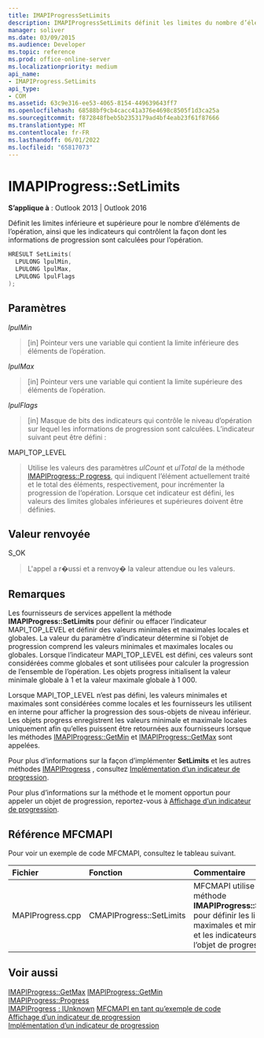 ```yaml
---
title: IMAPIProgressSetLimits
description: IMAPIProgressSetLimits définit les limites du nombre d’éléments de l’opération et les indicateurs qui contrôlent la façon dont les informations de progression sont calculées.
manager: soliver
ms.date: 03/09/2015
ms.audience: Developer
ms.topic: reference
ms.prod: office-online-server
ms.localizationpriority: medium
api_name:
- IMAPIProgress.SetLimits
api_type:
- COM
ms.assetid: 63c9e316-ee53-4065-8154-449639643ff7
ms.openlocfilehash: 68588bf9cb4cacc41a376e4698c8505f1d3ca25a
ms.sourcegitcommit: f872848fbeb5b2353179ad4bf4eab23f61f87666
ms.translationtype: MT
ms.contentlocale: fr-FR
ms.lasthandoff: 06/01/2022
ms.locfileid: "65817073"
---
```

# <a name="imapiprogresssetlimits"></a>IMAPIProgress::SetLimits

**S’applique à** : Outlook 2013 | Outlook 2016
  
Définit les limites inférieure et supérieure pour le nombre d’éléments de l’opération, ainsi que les indicateurs qui contrôlent la façon dont les informations de progression sont calculées pour l’opération.
  
```cpp
HRESULT SetLimits(
  LPULONG lpulMin,
  LPULONG lpulMax,
  LPULONG lpulFlags
);
```

## <a name="parameters"></a>Paramètres

 _lpulMin_
  
> [in] Pointeur vers une variable qui contient la limite inférieure des éléments de l’opération.

 _lpulMax_
  
> [in] Pointeur vers une variable qui contient la limite supérieure des éléments de l’opération.

 _lpulFlags_
  
> [in] Masque de bits des indicateurs qui contrôle le niveau d’opération sur lequel les informations de progression sont calculées. L’indicateur suivant peut être défini :

MAPI_TOP_LEVEL
  
> Utilise les valeurs des paramètres _ulCount_ et _ulTotal_ de la méthode [IMAPIProgress::P rogress](imapiprogress-progress.md), qui indiquent l’élément actuellement traité et le total des éléments, respectivement, pour incrémenter la progression de l’opération. Lorsque cet indicateur est défini, les valeurs des limites globales inférieures et supérieures doivent être définies.

## <a name="return-value"></a>Valeur renvoyée

S_OK
  
> L'appel a r�ussi et a renvoy� la valeur attendue ou les valeurs.

## <a name="remarks"></a>Remarques

Les fournisseurs de services appellent la méthode **IMAPIProgress::SetLimits** pour définir ou effacer l’indicateur MAPI_TOP_LEVEL et définir des valeurs minimales et maximales locales et globales. La valeur du paramètre d’indicateur détermine si l’objet de progression comprend les valeurs minimales et maximales locales ou globales. Lorsque l’indicateur MAPI_TOP_LEVEL est défini, ces valeurs sont considérées comme globales et sont utilisées pour calculer la progression de l’ensemble de l’opération. Les objets progress initialisent la valeur minimale globale à 1 et la valeur maximale globale à 1 000.
  
Lorsque MAPI_TOP_LEVEL n’est pas défini, les valeurs minimales et maximales sont considérées comme locales et les fournisseurs les utilisent en interne pour afficher la progression des sous-objets de niveau inférieur. Les objets progress enregistrent les valeurs minimale et maximale locales uniquement afin qu’elles puissent être retournées aux fournisseurs lorsque les méthodes [IMAPIProgress::GetMin](imapiprogress-getmin.md) et [IMAPIProgress::GetMax](imapiprogress-getmax.md) sont appelées.
  
Pour plus d’informations sur la façon d’implémenter **SetLimits** et les autres méthodes [IMAPIProgress](imapiprogressiunknown.md) , consultez [Implémentation d’un indicateur de progression](implementing-a-progress-indicator.md).
  
Pour plus d’informations sur la méthode et le moment opportun pour appeler un objet de progression, reportez-vous à [Affichage d’un indicateur de progression](how-to-display-a-progress-indicator.md).
  
## <a name="mfcmapi-reference"></a>Référence MFCMAPI

Pour voir un exemple de code MFCMAPI, consultez le tableau suivant.
  
|**Fichier**|**Fonction**|**Commentaire**|
|:-----|:-----|:-----|
|MAPIProgress.cpp  <br/> |CMAPIProgress::SetLimits  <br/> |MFCMAPI utilise la méthode **IMAPIProgress::SetLimits** pour définir les limites maximales et minimales et les indicateurs pour l’objet de progression. |

## <a name="see-also"></a>Voir aussi

[IMAPIProgress::GetMax](imapiprogress-getmax.md)
 [IMAPIProgress::GetMin](imapiprogress-getmin.md)  
[IMAPIProgress::Progress](imapiprogress-progress.md)  
[IMAPIProgress : IUnknown](imapiprogressiunknown.md)
 [MFCMAPI en tant qu’exemple de code](mfcmapi-as-a-code-sample.md)  
[Affichage d’un indicateur de progression](how-to-display-a-progress-indicator.md)  
[Implémentation d’un indicateur de progression](implementing-a-progress-indicator.md)
